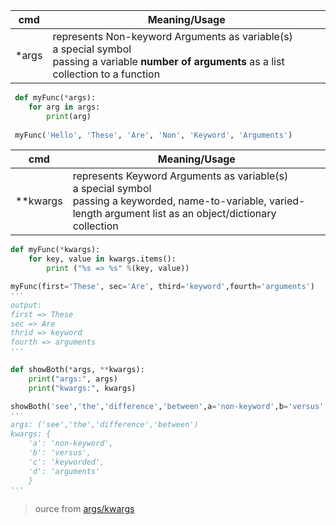cmd         | Meaning/Usage
------------|-------------------------
*args		| represents Non-keyword Arguments as variable(s) <br> a special symbol <br> passing a variable **number of arguments** as a list collection to a function <br> 
```py
 def myFunc(*args):
 	for arg in args:
	 	print(arg)
 
 myFunc('Hello', 'These', 'Are', 'Non', 'Keyword', 'Arguments')
```

cmd         | Meaning/Usage
------------|-------------------------
**kwargs    | represents Keyword Arguments as variable(s) <br> a special symbol <br> passing a keyworded, name-to-variable, varied-length argument list as an object/dictionary collection
```py
def myFunc(*kwargs):
	for key, value in kwargs.items():
		print ("%s => %s" %(key, value))

myFunc(first='These', sec='Are', third='keyword',fourth='arguments')
'''
output: 
first => These
sec => Are
thrid => keyword
fourth => arguments
'''
```
```py
def showBoth(*args, **kwargs):
	print("args:", args)
	print("kwargs:", kwargs)

showBoth('see','the','difference','between',a='non-keyword',b='versus',c='keyworded',d='arguments')
'''
args: ('see','the','difference','between')
kwargs: {
	'a': 'non-keyword',
	'b': 'versus',
	'c': 'keyworded',
	'd': 'arguments'
	}
'''
```
>ource from [args/kwargs](https://www.geeksforgeeks.org/args-kwargs-python/)
